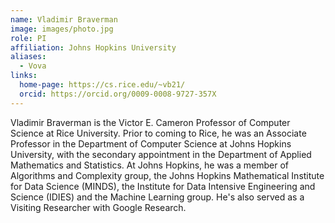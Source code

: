 ```yaml
---
name: Vladimir Braverman
image: images/photo.jpg
role: PI
affiliation: Johns Hopkins University
aliases:
  - Vova
links:
  home-page: https://cs.rice.edu/~vb21/
  orcid: https://orcid.org/0009-0008-9727-357X
---
```


Vladimir Braverman is the Victor E. Cameron Professor of Computer Science at Rice University. Prior to coming to Rice, he was an Associate Professor in the Department of Computer Science at Johns Hopkins University, with the secondary appointment in the Department of Applied Mathematics and Statistics. At Johns Hopkins, he was a member of Algorithms and Complexity group, the Johns Hopkins Mathematical Institute for Data Science (MINDS), the Institute for Data Intensive Engineering and Science (IDIES) and the Machine Learning group. He's also served as a Visiting Researcher with Google Research.
